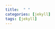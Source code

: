 ```yaml
---
title:  " "
categories: [jekyll]
tags: [jekyll]
---
```


<!---

<h4 style="margin-top:30px;" id="teaching"><strong>Teaching Experience</strong></h4>

<h4><strong><p>Michigan State University</p></strong></h4>

<p style="margin-top:20px;"><strong style="color:#18453B">Instructor </strong></p>

<ul style="margin-top:-20px;">
  <li><font  color="#000000">Intermediate Microeconomics (Summer 2020)</li>
</ul> 

<p style="margin-top:20px;"><strong style="color:#18453B">Teaching Assistant (2018-Present)</strong></p>

<ul style="margin-top:-20px;">
  <li><font  color="#000000">Advanced Microeconomics (Game Theory)</li>
  <li><font  color="#000000">Introductory Microeconomics (&times4)</li>
  <li><font  color="#000000">Intermediate Microeconomics (&times3)</li> 
  <li><font color="#000000">Introductory Macroeconomics</li> 
</ul> 

-->



